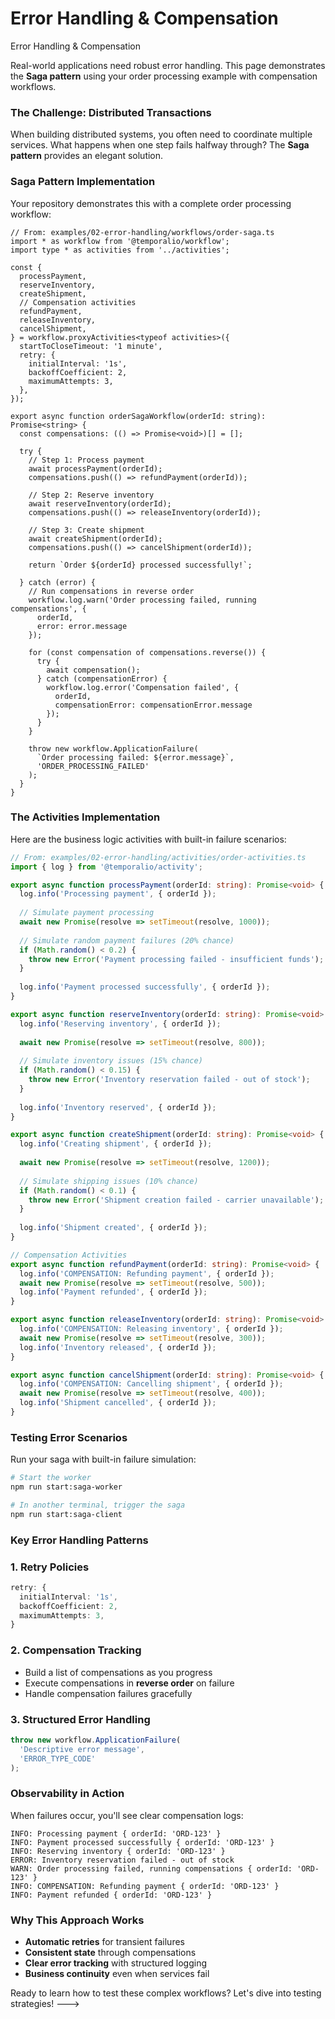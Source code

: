 # Error Handling & Compensation

Error Handling & Compensation

Real-world applications need robust error handling. This page demonstrates the **Saga pattern** using your order processing example with compensation workflows.

### The Challenge: Distributed Transactions <a href="#the-challenge-distributed-transactions" id="the-challenge-distributed-transactions"></a>

When building distributed systems, you often need to coordinate multiple services. What happens when one step fails halfway through? The **Saga pattern** provides an elegant solution.

### Saga Pattern Implementation <a href="#saga-pattern-implementation" id="saga-pattern-implementation"></a>

Your repository demonstrates this with a complete order processing workflow:

```tsx
// From: examples/02-error-handling/workflows/order-saga.ts
import * as workflow from '@temporalio/workflow';
import type * as activities from '../activities';

const {
  processPayment,
  reserveInventory,
  createShipment,
  // Compensation activities
  refundPayment,
  releaseInventory,
  cancelShipment,
} = workflow.proxyActivities<typeof activities>({
  startToCloseTimeout: '1 minute',
  retry: {
    initialInterval: '1s',
    backoffCoefficient: 2,
    maximumAttempts: 3,
  },
});

export async function orderSagaWorkflow(orderId: string): Promise<string> {
  const compensations: (() => Promise<void>)[] = [];
  
  try {
    // Step 1: Process payment
    await processPayment(orderId);
    compensations.push(() => refundPayment(orderId));
    
    // Step 2: Reserve inventory  
    await reserveInventory(orderId);
    compensations.push(() => releaseInventory(orderId));
    
    // Step 3: Create shipment
    await createShipment(orderId);
    compensations.push(() => cancelShipment(orderId));
    
    return `Order ${orderId} processed successfully!`;
    
  } catch (error) {
    // Run compensations in reverse order
    workflow.log.warn('Order processing failed, running compensations', { 
      orderId, 
      error: error.message 
    });
    
    for (const compensation of compensations.reverse()) {
      try {
        await compensation();
      } catch (compensationError) {
        workflow.log.error('Compensation failed', { 
          orderId, 
          compensationError: compensationError.message 
        });
      }
    }
    
    throw new workflow.ApplicationFailure(
      `Order processing failed: ${error.message}`,
      'ORDER_PROCESSING_FAILED'
    );
  }
}
```

### The Activities Implementation <a href="#the-activities-implementation" id="the-activities-implementation"></a>

Here are the business logic activities with built-in failure scenarios:

```typescript
// From: examples/02-error-handling/activities/order-activities.ts
import { log } from '@temporalio/activity';

export async function processPayment(orderId: string): Promise<void> {
  log.info('Processing payment', { orderId });
  
  // Simulate payment processing
  await new Promise(resolve => setTimeout(resolve, 1000));
  
  // Simulate random payment failures (20% chance)
  if (Math.random() < 0.2) {
    throw new Error('Payment processing failed - insufficient funds');
  }
  
  log.info('Payment processed successfully', { orderId });
}

export async function reserveInventory(orderId: string): Promise<void> {
  log.info('Reserving inventory', { orderId });
  
  await new Promise(resolve => setTimeout(resolve, 800));
  
  // Simulate inventory issues (15% chance)
  if (Math.random() < 0.15) {
    throw new Error('Inventory reservation failed - out of stock');
  }
  
  log.info('Inventory reserved', { orderId });
}

export async function createShipment(orderId: string): Promise<void> {
  log.info('Creating shipment', { orderId });
  
  await new Promise(resolve => setTimeout(resolve, 1200));
  
  // Simulate shipping issues (10% chance)
  if (Math.random() < 0.1) {
    throw new Error('Shipment creation failed - carrier unavailable');
  }
  
  log.info('Shipment created', { orderId });
}

// Compensation Activities
export async function refundPayment(orderId: string): Promise<void> {
  log.info('COMPENSATION: Refunding payment', { orderId });
  await new Promise(resolve => setTimeout(resolve, 500));
  log.info('Payment refunded', { orderId });
}

export async function releaseInventory(orderId: string): Promise<void> {
  log.info('COMPENSATION: Releasing inventory', { orderId });
  await new Promise(resolve => setTimeout(resolve, 300));
  log.info('Inventory released', { orderId });
}

export async function cancelShipment(orderId: string): Promise<void> {
  log.info('COMPENSATION: Cancelling shipment', { orderId });
  await new Promise(resolve => setTimeout(resolve, 400));
  log.info('Shipment cancelled', { orderId });
}
```

### Testing Error Scenarios <a href="#testing-error-scenarios" id="testing-error-scenarios"></a>

Run your saga with built-in failure simulation:

```bash
# Start the worker
npm run start:saga-worker

# In another terminal, trigger the saga
npm run start:saga-client
```

### Key Error Handling Patterns <a href="#key-error-handling-patterns" id="key-error-handling-patterns"></a>

### 1. Retry Policies

```typescript
retry: {
  initialInterval: '1s',
  backoffCoefficient: 2,
  maximumAttempts: 3,
}
```

### 2. Compensation Tracking

* Build a list of compensations as you progress
* Execute compensations in **reverse order** on failure
* Handle compensation failures gracefully

### 3. Structured Error Handling

```typescript
throw new workflow.ApplicationFailure(
  'Descriptive error message',
  'ERROR_TYPE_CODE'
);
```

### Observability in Action <a href="#observability-in-action" id="observability-in-action"></a>

When failures occur, you'll see clear compensation logs:

```
INFO: Processing payment { orderId: 'ORD-123' }
INFO: Payment processed successfully { orderId: 'ORD-123' }
INFO: Reserving inventory { orderId: 'ORD-123' }
ERROR: Inventory reservation failed - out of stock
WARN: Order processing failed, running compensations { orderId: 'ORD-123' }
INFO: COMPENSATION: Refunding payment { orderId: 'ORD-123' }
INFO: Payment refunded { orderId: 'ORD-123' }
```

### Why This Approach Works <a href="#why-this-approach-works" id="why-this-approach-works"></a>

* **Automatic retries** for transient failures
* **Consistent state** through compensations
* **Clear error tracking** with structured logging
* **Business continuity** even when services fail

Ready to learn how to test these complex workflows? Let's dive into testing strategies! --->
